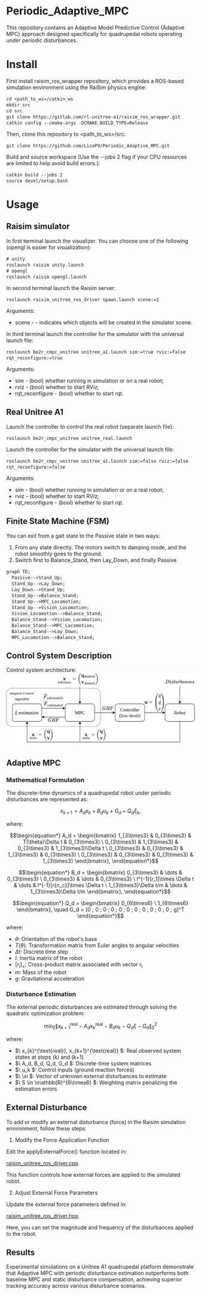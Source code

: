 # Periodic_Adaptive_MPC

This repository contains an Adaptive Model Predictive Control (Adaptive MPC) approach designed specifically for quadrupedal robots operating under periodic disturbances.

# Install

First install raisim_ros_wrapper repository, which provides a ROS-based simulation environment using the RaiSim physics engine:

```
cd <path_to_ws>/catkin_ws
mkdir src
cd src
git clone https://gitlab.com/rl-unitree-a1/raisim_ros_wrapper.git
catkin config --cmake-args -DCMAKE_BUILD_TYPE=Release
```

Then, clone this repository to <path_to_ws>/src:
```
git clone https://github.com/LizaP9/Periodic_Adaptive_MPC.git
```

Build and source workspace (Use the --jobs 2 flag if your CPU resources are limited to help avoid build errors.):
```
catkin build --jobs 2
source devel/setup.bash
```

# Usage

## Raisim simulator

In first terminal launch the visualizer. You can choose one of the following (opengl is easier for visualization):
```
# unity
roslaunch raisim unity.launch
# opengl
roslaunch raisim opengl.launch
```

In second terminal launch the Raisim server:
```
roslaunch raisim_unitree_ros_driver spawn.launch scene:=2
```
Arguments:
- scene - - indicates which objects will be created in the simulator scene.

In third terminal launch the controller for the simulator with the universal launch file:
```
roslaunch be2r_cmpc_unitree unitree_a1.launch sim:=true rviz:=false rqt_reconfigure:=true
```

Arguments:
- sim - (bool) whether running in simulation or on a real robot;
- rviz - (bool) whether to start RViz;
- rqt_reconfigure - (bool) whether to start rqt.


## Real Unitree A1
Launch the controller to control the real robot (separate launch file):
```
roslaunch be2r_cmpc_unitree unitree_real.launch
```

Launch the controller for the simulator with the universal launch file:
```
roslaunch be2r_cmpc_unitree unitree_a1.launch sim:=false rviz:=false rqt_reconfigure:=false
```
Arguments:
- sim - (bool) whether running in simulation or on a real robot;
- rviz - (bool) whether to start RViz;
- rqt_reconfigure - (bool) whether to start rqt.

## Finite State Machine (FSM)
You can exit from a gait state to the Passive state in two ways:
1. From any state directly. The motors switch to damping mode, and the robot smoothly goes to the ground.
2. Switch first to Balance_Stand, then Lay_Down, and finally Passive.
```mermaid
graph TD;
  Passive-->Stand_Up;
  Stand_Up-->Lay_Down;
  Lay_Down-->Stand_Up;
  Stand_Up-->Balance_Stand;
  Stand_Up-->MPC_Locomotion;
  Stand_Up-->Vision_Locomotion;
  Vision_Locomotion-->Balance_Stand;
  Balance_Stand-->Vision_Locomotion;
  Balance_Stand-->MPC_Locomotion;
  Balance_Stand-->Lay_Down;
  MPC_Locomotion-->Balance_Stand;
```

## Control System Description

Control system architecture:
![image info](scheme.jpg) 

## Adaptive MPC

### Mathematical Formulation

The discrete-time dynamics of a quadrupedal robot under periodic disturbances are represented as:

```math
\begin{equation*}  
x_{k+1} = A_d x_k + B_d u_k + G_d + Q_d \xi_k,
\end{equation*}
```

where:

```math
\begin{equation*}
A_d = \begin{bmatrix}
1_{3\times3} & 0_{3\times3} & T(\theta)\Delta t & 0_{3\times3} \
0_{3\times3} & 1_{3\times3} & 0_{3\times3} & 1_{3\times3}\Delta t \
0_{3\times3} & 0_{3\times3} & 1_{3\times3} & 0_{3\times3} \
0_{3\times3} & 0_{3\times3} & 0_{3\times3} & 1_{3\times3}
\end{bmatrix},
\end{equation*}
```

```math
\begin{equation*}
B_d = \begin{bmatrix}
0_{3\times3} & \dots & 0_{3\times3} \
0_{3\times3} & \dots & 0_{3\times3} \
I^{-1}[r_1]\times \Delta t & \dots & I^{-1}[r{n_c}]\times \Delta t \
1_{3\times3}\Delta t/m & \dots & 1_{3\times3}\Delta t/m
\end{bmatrix},
\end{equation*}
```

```math
\begin{equation*}
Q_d = \begin{bmatrix}
0_{6\times6} \
1_{6\times6}
\end{bmatrix}, \quad
G_d = [0 ; 0 ; 0 ; 0 ; 0 ; 0 ; 0 ; 0 ; 0 ; 0 ; 0 ; g]^T
\end{equation*}
```

where:

- $\theta$: Orientation of the robot's base  
- $T(\theta)$: Transformation matrix from Euler angles to angular velocities  
- $\Delta t$: Discrete time step  
- $I$: Inertia matrix of the robot  
- $[r_i]_{\times}$: Cross-product matrix associated with vector $r_i$  
- $m$: Mass of the robot  
- $g$: Gravitational acceleration  


### Disturbance Estimation

The external periodic disturbances  are estimated through solving the quadratic optimization problem:

```math
\begin{equation*}
\min_{\xi} \left\| x_{k+1}^{\text{real}} - A_d x_k^{\text{real}} - B_d u_k - Q_d \xi - G_d \right\|_S^2
\end{equation*}
```
where:

- $\ x_{k}^{\text{real}}, x_{k+1}^{\text{real}} $: Real observed system states at steps \(k\) and \(k+1\)  
- $\ A_d, B_d, Q_d, G_d \$: Discrete-time system matrices  
- $\ u_k \$: Control inputs (ground reaction forces)  
- $\ \xi \$: Vector of unknown external disturbances to estimate  
- $\ S \in \mathbb{R}^{6\times6} $: Weighting matrix penalizing the estimation errors


## External Disturbance
To add or modify an external disturbance (force) in the Raisim simulation environment, follow these steps:

1. Modify the Force Application Function

Edit the applyExternalForce() function located in:

[raisim_unitree_ros_driver.cpp](raisim_unitree_ros_driver/src/raisim_unitree_ros_driver.cpp)

This function controls how external forces are applied to the simulated robot.

2. Adjust External Force Parameters

Update the external force parameters defined in:

[raisim_unitree_ros_driver.hpp](raisim_unitree_ros_driver/include/raisim_unitree_ros_driver.hpp)

Here, you can set the magnitude and frequency of the disturbances applied to the robot.
  

## Results

Experimental simulations on a Unitree A1 quadrupedal platform demonstrate that Adaptive MPC with periodic disturbance estimation outperforms both baseline MPC and static disturbance compensation, achieving superior tracking accuracy across various disturbance scenarios.
